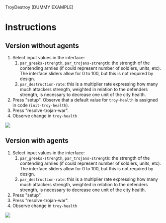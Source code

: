 TroyDestroy (DUMMY EXAMPLE)
# Instructions

## Version without agents

1. Select input values in the interface:
   1. `par_greeks-strength`, `par_trojans-strength`: the strength of the contending armies (if could represent number of soldiers, units, etc). The interface sliders allow for 0 to 100, but this is not required by design.
   2. `par_destruction-rate`: this is a multiplier rate expressing how many much attackers strength, weighted in relation to the defenders strength, is necessary to decrease one unit of the city health.
2. Press "setup". Observe that a default value for `troy-health` is assigned in code (`init-troy-health`).
3. Press "resolve-trojan-war".
4. Observe change in `troy-health`

![](TroyDestroy%20interface.png)

## Version with agents

1. Select input values in the interface:
   1. `par_greeks-strength`, `par_trojans-strength`: the strength of the contending armies (if could represent number of soldiers, units, etc). The interface sliders allow for 0 to 100, but this is not required by design.
   2. `par_destruction-rate`: this is a multiplier rate expressing how many much attackers strength, weighted in relation to the defenders strength, is necessary to decrease one unit of the city health.
2. Press "setup".
3. Press "resolve-trojan-war".
4. Observe change in `troy-health`

![](TroyDestroy_agents%20interface.png)
